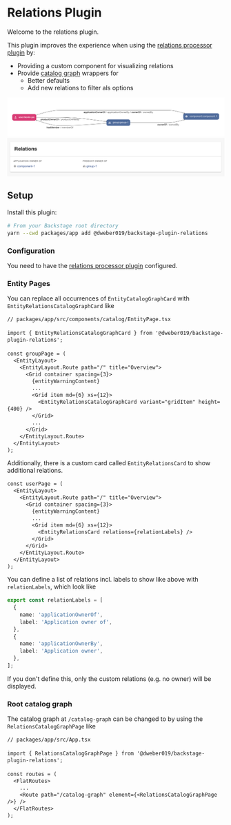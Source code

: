 # Relations Plugin

Welcome to the relations plugin.

This plugin improves the experience when using the [relations processor plugin](../relations-backend/README.md) by:

- Providing a custom component for visualizing relations
- Provide [catalog graph](https://github.com/backstage/backstage/blob/master/plugins/catalog-graph/README.md) wrappers for
  - Better defaults
  - Add new relations to filter als options

![](./docs/graph.png)
![](./docs/relations-card.png)

## Setup

Install this plugin:

```bash
# From your Backstage root directory
yarn --cwd packages/app add @dweber019/backstage-plugin-relations
```

### Configuration

You need to have the [relations processor plugin](../relations-backend/README.md) configured.

### Entity Pages

You can replace all occurrences of `EntityCatalogGraphCard` with `EntityRelationsCatalogGraphCard` like

```tsx
// packages/app/src/components/catalog/EntityPage.tsx

import { EntityRelationsCatalogGraphCard } from '@dweber019/backstage-plugin-relations';

const groupPage = (
  <EntityLayout>
    <EntityLayout.Route path="/" title="Overview">
      <Grid container spacing={3}>
        {entityWarningContent}
        ...
        <Grid item md={6} xs={12}>
          <EntityRelationsCatalogGraphCard variant="gridItem" height={400} />
        </Grid>
        ...
      </Grid>
    </EntityLayout.Route>
  </EntityLayout>
);
```

Additionally, there is a custom card called `EntityRelationsCard` to show additional relations.

```tsx
const userPage = (
  <EntityLayout>
    <EntityLayout.Route path="/" title="Overview">
      <Grid container spacing={3}>
        {entityWarningContent}
        ...
        <Grid item md={6} xs={12}>
          <EntityRelationsCard relations={relationLabels} />
        </Grid>
      </Grid>
    </EntityLayout.Route>
  </EntityLayout>
);
```

You can define a list of relations incl. labels to show like above with `relationLabels`, which look like

```ts
export const relationLabels = [
  {
    name: 'applicationOwnerOf',
    label: 'Application owner of',
  },
  {
    name: 'applicationOwnerBy',
    label: 'Application owner',
  },
];
```

If you don't define this, only the custom relations (e.g. no owner) will be displayed.

### Root catalog graph

The catalog graph at `/catalog-graph` can be changed to by using the `RelationsCatalogGraphPage` like

```tsx
// packages/app/src/App.tsx

import { RelationsCatalogGraphPage } from '@dweber019/backstage-plugin-relations';

const routes = (
  <FlatRoutes>
    ...
    <Route path="/catalog-graph" element={<RelationsCatalogGraphPage />} />
  </FlatRoutes>
);
```

